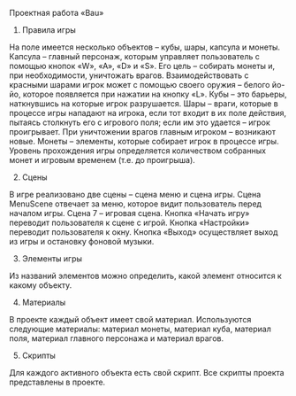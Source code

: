 Проектная работа «Bau»

1.	Правила игры

На поле имеется несколько объектов – кубы, шары, капсула и монеты.
Капсула – главный персонаж, которым управляет пользователь с помощью кнопок «W», «A», «D» и «S». Его цель – собирать монеты и, при необходимости, уничтожать врагов. Взаимодействовать с красными шарами игрок может с помощью своего оружия – белого йо-йо, которое появляется при нажатии на кнопку «L».
Кубы – это барьеры, наткнувшись на которые игрок разрушается. 
Шары – враги, которые в процессе игры нападают на игрока, если тот входит в их поле действия, пытаясь столкнуть его с игрового поля; если им это удается – игрок проигрывает. При уничтожении врагов главным игроком – возникают новые.
Монеты – элементы, которые собирает игрок в процессе игры. 
Уровень прохождения игры определяется количеством собранных монет и игровым временем (т.е. до проигрыша).
 

2.	Сцены

В игре реализовано две сцены – сцена меню и сцена игры.
Сцена MenuScene отвечает за меню, которое видит пользователь перед началом игры.
Сцена 7 – игровая сцена. Кнопка «Начать игру» переводит пользователя к сцене с игрой.
Кнопка «Настройки» переводит пользователя к окну.
Кнопка «Выход» осуществляет выход из игры и остановку фоновой музыки.


3.	Элементы игры

Из названий элементов можно определить, какой элемент относится к какому объекту.
 

4.	Материалы

В проекте каждый объект имеет свой материал. Используются следующие материалы: материал монеты, материал куба, материал поля, материал главного персонажа и материал врагов. 
 

5.	Скрипты

Для каждого активного объекта есть свой скрипт. Все скрипты проекта представлены в проекте.
